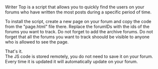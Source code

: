 Writer Top is a script that allows you to quickly find the users on your forums who have written the most posts during a specific period 
of time.   
  
To install the script, create a new page on your forum and copy the code from the "page.html" file there. Replace the forumIDs with the ids
of the forums you want to track. Do not forget to add the archive forums. Do not forget that all the forums you want to track shoould be
visible to anyone who is allowed to see the page.  
  
That's it.  
The JS code is stored remotely, you do not need to save it on your forum. Every time it is updated it will automatically update on your 
forum.
